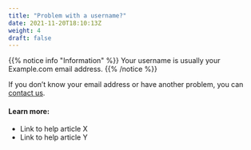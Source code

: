 ```yaml
---
title: "Problem with a username?"
date: 2021-11-20T18:10:13Z
weight: 4
draft: false
---
```


{{% notice info "Information" %}}
Your username is usually your Example.com email address.
{{% /notice %}}

If you don’t know your email address or have another problem, you can [contact us](https//:www.google.com).

#### Learn more:

- Link to help article X
- Link to help article Y
